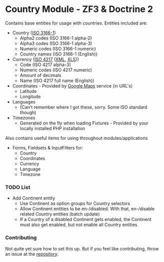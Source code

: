 # Country Module - ZF3 & Doctrine 2

Contains base entities for usage with countries. Entities included are:

 - Country ([ISO 3166-1](https://www.iso.org/obp/ui/#search))
    - Alpha2 codes (ISO 3166-1 alpha-2)
    - Alpha3 codes (ISO 3166-1 alpha-3)
    - Numeric codes (ISO 3166-1 numeric)
    - Country names (ISO 3166-1 (English))
 - Currency ([ISO 4217](https://www.currency-iso.org/en/home/tables/table-a1.html) ([XML](https://www.currency-iso.org/dam/downloads/lists/list_one.xml), [XLS](https://www.currency-iso.org/dam/downloads/lists/list_one.xls)))
    - Code (ISO 4217 alpha-3)
    - Numeric codes (ISO 4217 numeric)
    - Amount of decimals
    - Name (ISO 4217 full name (English))
 - Coordinates - Provided by [Google Maps](https://maps.google.com/) service (in URL's)
    - Latitude
    - Longitude
 - Languages
    - (Can't remember where I got these, sorry. Some ISO standard though)
 - Timezones
    - Generated on the fly when loading Fixtures - Provided by your locally installed PHP installation
    
Also contains useful items for using throughout modules/applications

 - Forms, Fieldsets & InputFilters for:
   - Country
   - Coordinates
   - Currency
   - Language
   - Timezone   
 
### TODO List

 - Add Continent entity
   - Use Continent as option groups for Country selectors
   - Allow Continent entities to be en-/disabled. With that, en-/disable related Country entities (batch update)
   - If a Country of a disabled Continent gets enabled, the Continent must also get enabled, but not enable all Country entities
   
### Contributing

Not quite yet sure how to set this up. But if you feel like contributing, throw an issue 
at the [repository](https://github.com/rkeet/zf-doctrine-country). 
 